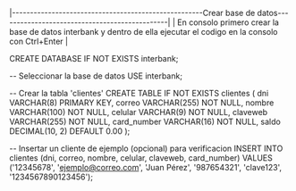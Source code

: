 |-----------------------------------------------------Crear base de datos--- --------------------------------------------|
|  En consolo primero crear la base de datos interbank y dentro de ella ejecutar el codigo en la consolo con Ctrl+Enter  |



CREATE DATABASE IF NOT EXISTS interbank;

-- Seleccionar la base de datos
USE interbank;

-- Crear la tabla 'clientes'
CREATE TABLE IF NOT EXISTS clientes (
    dni VARCHAR(8) PRIMARY KEY,
    correo VARCHAR(255) NOT NULL,
    nombre VARCHAR(100) NOT NULL,
    celular VARCHAR(9) NOT NULL,
    claveweb VARCHAR(255) NOT NULL,
    card_number VARCHAR(16) NOT NULL,
    saldo DECIMAL(10, 2) DEFAULT 0.00
);

-- Insertar un cliente de ejemplo (opcional) para verificacion
INSERT INTO clientes (dni, correo, nombre, celular, claveweb, card_number) 
VALUES ('12345678', 'ejemplo@correo.com', 'Juan Pérez', '987654321', 'clave123', '1234567890123456');
